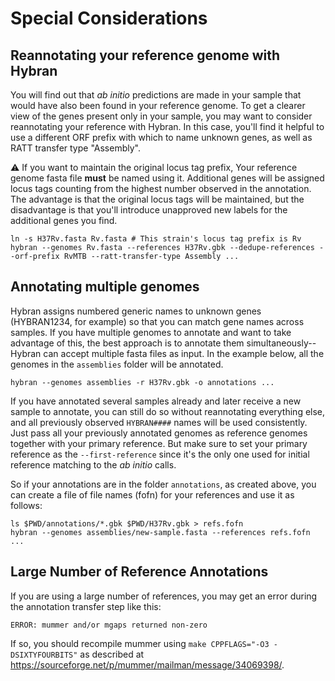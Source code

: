 
# Special Considerations

## Reannotating your reference genome with Hybran

You will find out that *ab initio* predictions are made in your sample that would have also been found in your reference genome.
To get a clearer view of the genes present only in your sample, you may want to consider reannotating your reference with Hybran.
In this case, you'll find it helpful to use a different ORF prefix with which to name unknown genes, as well as RATT transfer type "Assembly".

:warning: If you want to maintain the original locus tag prefix, Your reference genome fasta file **must** be named using it.
Additional genes will be assigned locus tags counting from the highest number observed in the annotation.
The advantage is that the original locus tags will be maintained, but the disadvantage is that you'll introduce unapproved new labels for the additional genes you find.

```
ln -s H37Rv.fasta Rv.fasta # This strain's locus tag prefix is Rv
hybran --genomes Rv.fasta --references H37Rv.gbk --dedupe-references --orf-prefix RvMTB --ratt-transfer-type Assembly ...
```

## Annotating multiple genomes

Hybran assigns numbered generic names to unknown genes (HYBRAN1234, for example) so that you can match gene names across samples.
If you have multiple genomes to annotate and want to take advantage of this, the best approach is to annotate them simultaneously-- Hybran can accept multiple fasta files as input.
In the example below, all the genomes in the `assemblies` folder will be annotated.

```
hybran --genomes assemblies -r H37Rv.gbk -o annotations ...
```

If you have annotated several samples already and later receive a new sample to annotate, you can still do so without reannotating everything else, and all previously observed `HYBRAN####` names will be used consistently.
Just pass all your previously annotated genomes as reference genomes together with your primary reference.
But make sure to set your primary reference as the `--first-reference` since it's the only one used for initial reference matching to the *ab initio* calls.

So if your annotations are in the folder `annotations`, as created above, you can create a file of file names (fofn) for your references and use it as follows:

```
ls $PWD/annotations/*.gbk $PWD/H37Rv.gbk > refs.fofn
hybran --genomes assemblies/new-sample.fasta --references refs.fofn ...
```

## Large Number of Reference Annotations

If you are using a large number of references, you may get an error during the annotation transfer step like this:

```
ERROR: mummer and/or mgaps returned non-zero
```

If so, you should recompile mummer using `make CPPFLAGS="-O3 -DSIXTYFOURBITS"` as described at <https://sourceforge.net/p/mummer/mailman/message/34069398/>.
